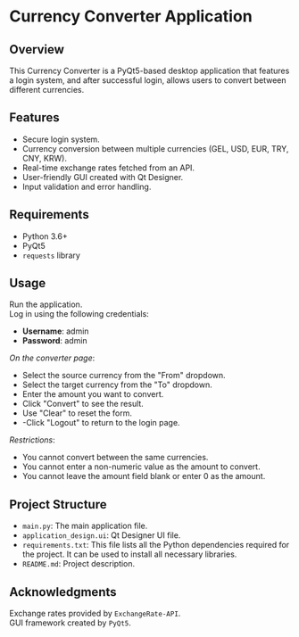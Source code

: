 # Currency Converter Application #

## Overview ##
This Currency Converter is a PyQt5-based desktop application that features a login system, 
and after successful login, allows users to convert between different currencies.

## Features ##
- Secure login system.
- Currency conversion between multiple currencies (GEL, USD, EUR, TRY, CNY, KRW).
- Real-time exchange rates fetched from an API.
- User-friendly GUI created with Qt Designer.
- Input validation and error handling.

## Requirements ##
- Python 3.6+
- PyQt5
- `requests` library

## Usage ##
Run the application.<br/>
Log in using the following credentials:
  - **Username**: admin
  - **Password**: admin

*On the converter page*:
- Select the source currency from the "From" dropdown.
- Select the target currency from the "To" dropdown.
- Enter the amount you want to convert.
- Click "Convert" to see the result.
- Use "Clear" to reset the form. 
- -Click "Logout" to return to the login page.

*Restrictions*:
- You cannot convert between the same currencies.
- You cannot enter a non-numeric value as the amount to convert.
- You cannot leave the amount field blank or enter 0 as the amount.


## Project Structure ##
- `main.py`: The main application file.
- `application_design.ui`: Qt Designer UI file.
- `requirements.txt`: This file lists all the Python dependencies required for the project. It can be used to install all necessary libraries.
- `README.md`: Project description.

## Acknowledgments ##
Exchange rates provided by `ExchangeRate-API`.<br/>
GUI framework created by `PyQt5`.
